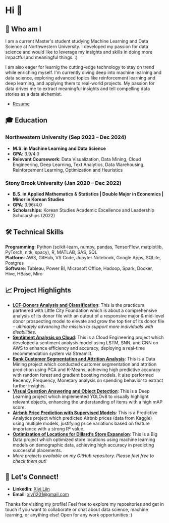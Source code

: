 # Hi 👋

## 🌱 Who am I
I am a current Master's student studying Machine Learning and Data Science at Northwestern University. I developed my passion for data science and would like to leverage my insights and skills in doing more impactful and meaningful things. :) 

I am also eager for learnig the cutting-edge technology to stay on trend while enriching myself. I'm currently diving deep into machine learning and data science, exploring advanced topics like reinforcement learning and deep learning, and applying them to real-world projects. My passion for data drives me to extract meaningful insights and tell compelling data stories as a data alchemist.

- [Resume](https://drive.google.com/file/d/1Vo6UFJgwKWqmZwSLNXQZ6zbLOy1e44lN/view?usp=share_link)

## 🎓 Education

### Northwestern University (Sep 2023 – Dec 2024)
- **M.S. in Machine Learning and Data Science** 
- **GPA**: 3.9/4.0
- **Relevant Coursework**: Data Visualization, Data Mining, Cloud Engineering, Deep Learning, Text Analytics, Data Warehousing, Reinforcement Learning, Optimization and Heuristics

### Stony Brook University (Jan 2020 – Dec 2022)
- **B.S. in Applied Mathematics & Statistics | Double Major in Economics | Minor in Korean Studies** 
- **GPA**: 3.96/4.0
- **Scholarships**: Korean Studies Academic Excellence and Leadership Scholarships (2022)

## 🛠️ Technical Skills

**Programming**: Python (scikit-learn, numpy, pandas, TensorFlow, matplotlib, PyTorch, nltk, spacy), R, MATLAB, SAS, SQL  
**Platform**: AWS, GitHub, VS Code, Jupyter Notebook, Google Apps, SQLite, Postgres  
**Software**: Tableau, Power BI, Microsoft Office, Hadoop, Spark, Docker, Hive, HBase, Miro

## 📈 Project Highlights
- **[LCF-Donors Analysis and Classification](https://github.com/xiyi1201/LCF-Donors-Analysis-and-Classification)**: This is the practicum partnered with Little City Foundation which is about a comprehensive analysis of its donor file with an output of a responsive major & mid-level donor prospecting model to elevate and grow the top tier of its donor file – *ultimately advancing the mission to support more individuals with disabilities*.
- **[Sentiment Analysis on Cloud](https://github.com/xiyi1201/Sentiment-Analysis-on-Cloud)**: This is a Cloud Engineering project which developed a sentiment analysis model using LSTM, SNN, and CNN on AWS to enhance efficiency and accuracy, deploying a real-time recommendation system via Streamlit.
- **[Bank Customer Segmentation and Attrition Analysis](https://github.com/xiyi1201/Bank-Customer-Segmentation-and-Attrition-Analysis)**: This is a Data Mining project which conducted customer segmentation and attrition prediction using PCA and K-Means, achieving high predictive accuracy with random forest and gradient boosting models. It also performed Recency, Frequency, Monetary analysis on spending behavior to extract further insights.  
- **[Visual Question Answering and Object Detection](https://github.com/xiyi1201/Visual-Question-Answering-and-Object-Detection)**: This is a Deep Learning project which implemented YOLOv8 to visually highlight relevant objects, enhancing the understanding of items with a high mAP score.
- **[Airbnb Price Prediction with Supervised Models](https://github.com/xiyi1201/Airbnb-Price-Prediction-with-Supervised-Models)**: This is a Predictive Analytics project which predicted Airbnb prices (data from Kaggle) using multiple models, justifying price variations based on feature importance with a strong R² value.
- **[Optimization of Locations for Dillard’s Store Expansion](https://github.com/xiyi1201/Optimization-of-Locations-for-Dillards-Store-Expansion)**: This is a Big Data project which optimized store locations using machine learning models on demographic data, achieving high accuracy in predicting successful placements.
- *More projects available on my GitHub repository. Please feel free to check them out!*

## 💬 Let's Connect!
- **LinkedIn**: [Xiyi Liin](http://www.linkedin.com/in/xiyi-lin)
- **Email**: xiyi1201@gmail.com

Thanks for visiting my profile! Feel free to explore my repositories and get in touch if you want to collaborate or chat about data science, machine learning, or anything else! Open for any work opportunities :)
